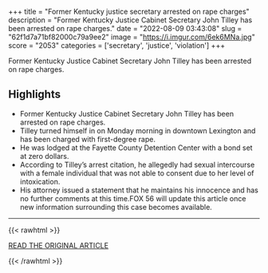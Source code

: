 +++
title = "Former Kentucky justice secretary arrested on rape charges"
description = "Former Kentucky Justice Cabinet Secretary John Tilley has been arrested on rape charges."
date = "2022-08-09 03:43:08"
slug = "62f1d7a71bf82000c79a9ee2"
image = "https://i.imgur.com/6ek6MNa.jpg"
score = "2053"
categories = ['secretary', 'justice', 'violation']
+++

Former Kentucky Justice Cabinet Secretary John Tilley has been arrested on rape charges.

## Highlights

- Former Kentucky Justice Cabinet Secretary John Tilley has been arrested on rape charges.
- Tilley turned himself in on Monday morning in downtown Lexington and has been charged with first-degree rape.
- He was lodged at the Fayette County Detention Center with a bond set at zero dollars.
- According to Tilley’s arrest citation, he allegedly had sexual intercourse with a female individual that was not able to consent due to her level of intoxication.
- His attorney issued a statement that he maintains his innocence and has no further comments at this time.FOX 56 will update this article once new information surrounding this case becomes available.

---

{{< rawhtml >}}
  <p class="article-category">
    <a target="_blank" href="https://foxlexington.com/news/kentucky/former-kentucky-justice-secretary-arrested-on-rape-charges/">READ THE ORIGINAL ARTICLE</a>
  </p>
{{< /rawhtml >}}
